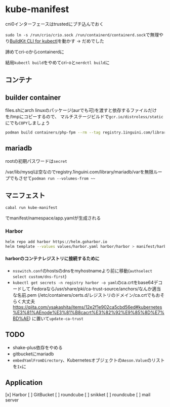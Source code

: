 # kube-manifest

cni0インターフェースはtrustedにブチ込んでおく

`sudo ln -s /run/crio/crio.sock /run/containerd/containerd.sock`で無理やり[BuildKit CLI for kubectl](https://github.com/vmware-tanzu/buildkit-cli-for-kubectl#buildkit-cli-for-kubectl)を動かす → だめでした

諦めてcri-oからcontainerdに

結局`kubectl build`をやめてcri-oと`nerdctl build`に

## コンテナ

## builder container

files.shにarch linuxのパッケージ(aurでも可)を渡すと依存するファイルだけを/tmpにコピーするので、
マルチステージビルドで`gcr.io/distroless/static`にでも`COPY`しましょう

``` bash
podman build containers/php-fpm --rm --tag registry.1inguini.com/library/php-fpm:$(date --utc +%Y%m%d)
```

## mariadb

rootの初期パスワードは`secret`

/var/lib/mysqlは空なのでregistry.1inguini.com/library/mariadb/varを無限ループでもさせて`podman run --volumes-from ~~`

## マニフェスト

``` bash
cabal run kube-manifest
```

でmanifest/namespace/app.yamlが生成される

### Harbor

``` bash
helm repo add harbor https://helm.goharbor.io
helm template --values values/harbor.yaml harbor/harbor > manifest/harbor.yaml
```

#### harborのコンテナレジストリに接続するために

* `nsswitch.conf`のhostsのdnsをmyhostnameより前に移動(`authselect select custom/dns-first`)
* `kubectl get secrets -n registry harbor -o yaml`のca.crtをbase64デコードして
  Fedoraなら/usr/share/pki/ca-trust-source/anchors/なんか適当な名前.pem
  (/etc/containers/certs.d/レジストリのドメイン/ca.crtでもおそらく大丈夫
  <https://qiita.com/ysakashita/items/12e2f1e902ca5cbd56ed#kubernetes%E3%81%AEnode%E3%81%B8cacrt%E3%82%92%E9%85%8D%E7%BD%AE>)
  に置いて`update-ca-trust`

## TODO

* shake-plus依存をやめる
* gitbucketにmariadb
* `embedYamlFromDirectory`、Kubernetesオブジェクトの`Aeson.Value`のリストを`Ix`に

## Application

[x] Harbor
[ ] GitBucket
[ ] roundcube
[ ] snikket
[ ] roundcube
[ ] mail server
